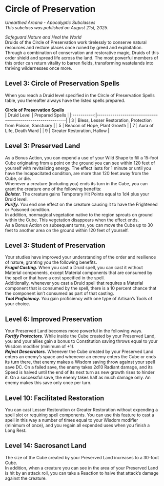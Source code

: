 # Circle of Preservation
*Unearthed Arcana - Apocalyptic Subclasses*  
*This subclass was published on August 21st, 2025.*  

*Safeguard Nature and Heal the World*  
Druids of the Circle of Preservation work tirelessly to conserve natural resources and restore places once ruined by greed and exploitation. Through a combination of conservation and restorative magic, Druids of this order shield and spread life across the land. The most powerful members of this order can return vitality to barren fields, transforming wastelands into thriving wildernesses once more.

## Level 3: Circle of Preservation Spells
When you reach a Druid level specified in the Circle of Preservation Spells table, you thereafter always have the listed spells prepared.  

**Circle of Preservation Spells**  
| Druid Level | Prepared Spells                                              |
|:-----------:|--------------------------------------------------------------|
| 3           | Bless, Lesser Restoration, Protection from Poison, Sanctuary |
| 5           | Beacon of Hope, Plant Growth                                 |
| 7           | Aura of Life, Death Ward                                     |
| 9           | Greater Restoration, Hallow                                  |

## Level 3: Preserved Land
As a Bonus Action, you can expend a use of your Wild Shape to fill a 15-foot Cube originating from a point on the ground you can see within 120 feet of yourself with revitalizing energy. The effect lasts for 1 minute or until you have the Incapacitated condition, are more than 120 feet away from the Cube, or die.  
Whenever a creature (including you) ends its turn in the Cube, you can grant the creature one of the following benefits:  
***Bolster.*** The creature gains Temporary Hit Points equal to 1d4 plus your Druid level.  
***Purify.*** You end one effect on the creature causing it to have the Frightened or Poisoned condition.  
In addition, nonmagical vegetation native to the region sprouts on ground within the Cube. This vegetation disappears when the effect ends.  
As a Bonus Action on subsequent turns, you can move the Cube up to 30 feet to another area on the ground within 120 feet of yourself.  

## Level 3: Student of Preservation
Your studies have improved your understanding of the order and resilience of nature, granting you the following benefits.  
***Frugal Casting.*** When you cast a Druid spell, you can cast it without Material components, except Material components that are consumed by the spell or that have a cost specified in the spell.  
Additionally, whenever you cast a Druid spell that requires a Material component that is consumed by the spell, there is a 10 percent chance that the component isn’t consumed as part of that casting.  
***Tool Proficiency.*** You gain proficiency with one type of Artisan’s Tools of your choice.

## Level 6: Improved Preservation
Your Preserved Land becomes more powerful in the following ways.  
***Fortify Protectors.*** While inside the Cube created by your Preserved Land, you and your allies gain a bonus to Constitution saving throws equal to your Wisdom modifier (minimum of +1).  
***Reject Desecrators.*** Whenever the Cube created by your Preserved Land enters an enemy’s space and whenever an enemy enters the Cube or ends its turn there, that enemy makes a Wisdom saving throw against your spell save DC. On a failed save, the enemy takes 2d10 Radiant damage, and its Speed is halved until the end of its next turn as new growth rises to hinder it. On a successful save, the enemy takes half as much damage only. An enemy makes this save only once per turn.

## Level 10: Facilitated Restoration
You can cast Lesser Restoration or Greater Restoration without expending a spell slot or requiring spell components. You can use this feature to cast a spell in this way a number of times equal to your Wisdom modifier (minimum of once), and you regain all expended uses when you finish a Long Rest.

## Level 14: Sacrosanct Land
The size of the Cube created by your Preserved Land increases to a 30-foot Cube.  
In addition, when a creature you can see in the area of your Preserved Land is hit by an attack roll, you can take a Reaction to halve that attack’s damage against the creature.